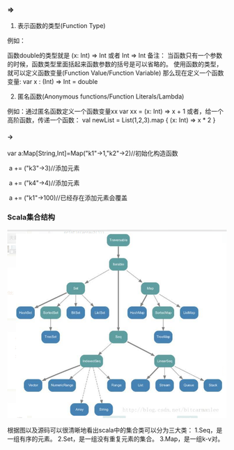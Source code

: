 ### =>

1. 表示函数的类型(Function Type)

例如：

函数double的类型就是 (x: Int) => Int 或者 Int => Int
备注： 当函数只有一个参数的时候，函数类型里面括起来函数参数的括号是可以省略的。
使用函数的类型，就可以定义函数变量(Function Value/Function Variable)
那么现在定义一个函数变量:
var x : (Int) => Int = double

2. 匿名函数(Anonymous functions/Function Literals/Lambda)

例如：通过匿名函数定义一个函数变量xx
var xx = (x: Int) => x + 1
或者，给一个高阶函数，传递一个函数：
val newList = List(1,2,3).map { (x: Int) => x * 2 }

#### ->

var a:Map[String,Int]=Map("k1"->1,"k2"->2)//初始化构造函数

​    a += ("k3"->3)//添加元素

​    a += ("k4"->4)//添加元素

​    a += ("k1"->100)//已经存在添加元素会覆盖

### Scala集合结构

![](img/20180730203647.png)

根据图以及源码可以很清晰地看出scala中的集合类可以分为三大类： 
1.Seq，是一组有序的元素。 
2.Set，是一组没有重复元素的集合。 
3.Map，是一组k-v对。